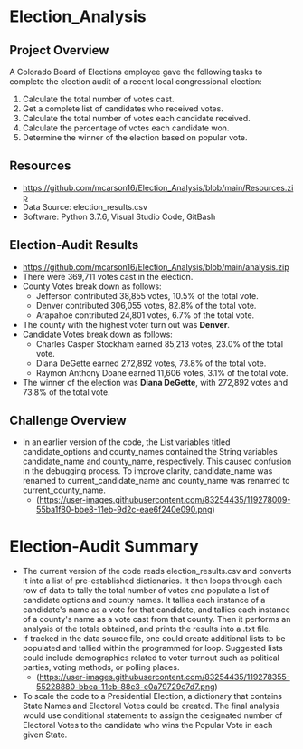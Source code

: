 # Election_Analysis

## Project Overview
A Colorado Board of Elections employee gave the following tasks to complete the election audit of a recent local congressional election:
1. Calculate the total number of votes cast.
2. Get a complete list of candidates who received votes.
3. Calculate the total number of votes each candidate received.
4. Calculate the percentage of votes each candidate won.
5. Determine the winner of the election based on popular vote.

## Resources
- https://github.com/mcarson16/Election_Analysis/blob/main/Resources.zip
- Data Source: election_results.csv
- Software: Python 3.7.6, Visual Studio Code, GitBash

## Election-Audit Results
- https://github.com/mcarson16/Election_Analysis/blob/main/analysis.zip
- There were 369,711 votes cast in the election.
- County Votes break down as follows:
    - Jefferson contributed 38,855 votes, 10.5% of the total vote.
    - Denver contributed 306,055 votes, 82.8% of the total vote.
    - Arapahoe contributed 24,801 votes, 6.7% of the total vote.
- The county with the highest voter turn out was **Denver**.
- Candidate Votes break down as follows:
    - Charles Casper Stockham earned 85,213 votes, 23.0% of the total vote.
    - Diana DeGette earned 272,892 votes, 73.8% of the total vote.
    - Raymon Anthony Doane earned 11,606 votes, 3.1% of the total vote.
 - The winner of the election was **Diana DeGette**, with 272,892 votes and 73.8% of the total vote.

## Challenge Overview
 - In an earlier version of the code, the List variables titled candidate_options and county_names contained the String variables candidate_name and county_name, respectively. This caused confusion in the debugging process. To improve clarity, candidate_name was renamed to current_candidate_name and county_name was renamed to current_county_name.
    - (https://user-images.githubusercontent.com/83254435/119278009-55ba1f80-bbe8-11eb-9d2c-eae6f240e090.png)

# Election-Audit Summary
- The current version of the code reads election_results.csv and converts it into a list of pre-established dictionaries. It then loops through each row of data to tally the total number of votes and populate a list of candidate options and county names. It tallies each instance of a candidate's name as a vote for that candidate, and tallies each instance of a county's name as a vote cast from that county. Then it performs an analysis of the totals obtained, and prints the results into a .txt file. 
- If tracked in the data source file, one could create additional lists to be populated and tallied within the programmed for loop. Suggested lists could include demographics related to voter turnout such as political parties, voting methods, or polling places.
    - (https://user-images.githubusercontent.com/83254435/119278355-55228880-bbea-11eb-88e3-e0a79729c7d7.png)
- To scale the code to a Presidential Election, a dictionary that contains State Names and Electoral Votes could be created. The final analysis would use conditional statements to assign the designated number of Electoral Votes to the candidate who wins the Popular Vote in each given State.
